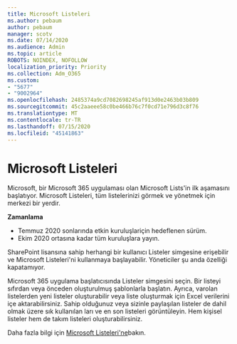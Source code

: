 ```yaml
---
title: Microsoft Listeleri
ms.author: pebaum
author: pebaum
manager: scotv
ms.date: 07/14/2020
ms.audience: Admin
ms.topic: article
ROBOTS: NOINDEX, NOFOLLOW
localization_priority: Priority
ms.collection: Adm_O365
ms.custom:
- "5677"
- "9002964"
ms.openlocfilehash: 2485374a9cd7082698245af913d0e2463b03b809
ms.sourcegitcommit: 45c2aaeee58c0be466b76c7f0cd71e796d3c8f76
ms.translationtype: MT
ms.contentlocale: tr-TR
ms.lasthandoff: 07/15/2020
ms.locfileid: "45141863"
---
```

# <a name="microsoft-lists"></a>Microsoft Listeleri

Microsoft, bir Microsoft 365 uygulaması olan Microsoft Lists'in ilk aşamasını başlatıyor. Microsoft Listeleri, tüm listelerinizi görmek ve yönetmek için merkezi bir yerdir.  
  
**Zamanlama**  

- Temmuz 2020 sonlarında etkin kuruluşlariçin hedeflenen sürüm.
- Ekim 2020 ortasına kadar tüm kuruluşlara yayın.

SharePoint lisansına sahip herhangi bir kullanıcı Listeler simgesine erişebilir ve Microsoft Listeleri'ni kullanmaya başlayabilir. Yöneticiler şu anda özelliği kapatamıyor.
 
Microsoft 365 uygulama başlatıcısında Listeler simgesini seçin. Bir listeyi sıfırdan veya önceden oluşturulmuş şablonlarla başlatın. Ayrıca, varolan listelerden yeni listeler oluşturabilir veya liste oluşturmak için Excel verilerini içe aktarabilirsiniz. Sahip olduğunuz veya sizinle paylaşılan listeler de dahil olmak üzere sık kullanılan ları ve en son listeleri görüntüleyin. Hem kişisel listeler hem de takım listeleri oluşturabilirsiniz.  

Daha fazla bilgi için [Microsoft Listeleri'ne](https://aka.ms/microsoftlists)bakın.